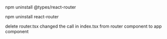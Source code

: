 npm uninstall @types/react-router

npm uninstall react-router

delete router.tsx
changed the call in index.tsx from router component to app component
